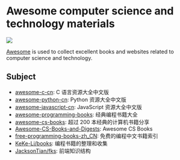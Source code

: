 # Awesome computer science and technology materials

![](https://user-images.githubusercontent.com/5803001/37886888-d361e980-30f0-11e8-913b-6fbfce98ab77.jpeg)

[Awesome](https://parg.co/bCgo) is used to collect excellent books and websites related to computer science and technology.

## Subject

- [awesome-c-cn](https://github.com/jobbole/awesome-c-cn): C 语言资源大全中文版
- [awesome-python-cn](https://github.com/jobbole/awesome-python-cn): Python 资源大全中文版
- [awesome-javascript-cn](https://github.com/jobbole/awesome-javascript-cn): JavaScript 资源大全中文版
- [awesome-programming-books](https://github.com/jobbole/awesome-programming-books): 经典编程书籍大全
- [awesome-cs-books](https://github.com/imarvinle/awesome-cs-books): 超过 200 本经典的计算机书籍分享
- [Awesome-CS-Books-and-Digests](https://github.com/wx-chevalier/Awesome-CS-Books-and-Digests): Awesome CS Books
- [free-programming-books-zh_CN](https://github.com/justjavac/free-programming-books-zh_CN): 免费的编程中文书籍索引
- [KeKe-Li/books](https://github.com/KeKe-Li/books): 编程书籍的整理和收集
- [JacksonTian/fks](https://github.com/JacksonTian/fks): 前端知识结构
